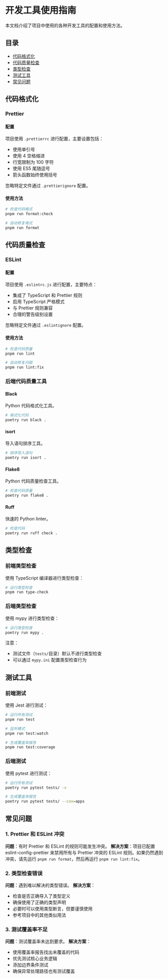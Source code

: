 # 开发工具使用指南

本文档介绍了项目中使用的各种开发工具的配置和使用方法。

## 目录
- [代码格式化](#代码格式化)
- [代码质量检查](#代码质量检查)
- [类型检查](#类型检查)
- [测试工具](#测试工具)
- [常见问题](#常见问题)

## 代码格式化

### Prettier

#### 配置
项目使用 `.prettierrc` 进行配置，主要设置包括：
- 使用单引号
- 使用 4 空格缩进
- 行宽限制为 100 字符
- 使用 ES5 尾随逗号
- 箭头函数始终使用括号

忽略特定文件通过 `.prettierignore` 配置。

#### 使用方法
```bash
# 检查代码格式
pnpm run format:check

# 自动修复格式
pnpm run format
```

## 代码质量检查

### ESLint

#### 配置
项目使用 `.eslintrc.js` 进行配置，主要特点：
- 集成了 TypeScript 和 Prettier 规则
- 启用 TypeScript 严格模式
- 与 Prettier 规则兼容
- 合理的警告级别设置

忽略特定文件通过 `.eslintignore` 配置。

#### 使用方法
```bash
# 检查代码质量
pnpm run lint

# 自动修复问题
pnpm run lint:fix
```

### 后端代码质量工具

#### Black
Python 代码格式化工具。

```bash
# 格式化代码
poetry run black .
```

#### isort
导入语句排序工具。

```bash
# 排序导入语句
poetry run isort .
```

#### Flake8
Python 代码质量检查工具。

```bash
# 检查代码质量
poetry run flake8 .
```

#### Ruff
快速的 Python linter。

```bash
# 检查代码
poetry run ruff check .
```

## 类型检查

### 前端类型检查
使用 TypeScript 编译器进行类型检查：

```bash
# 运行类型检查
pnpm run type-check
```

### 后端类型检查
使用 mypy 进行类型检查：

```bash
# 运行类型检查
poetry run mypy .
```

注意：
- 测试文件（`tests/`目录）默认不进行类型检查
- 可以通过 `mypy.ini` 配置类型检查行为

## 测试工具

### 前端测试
使用 Jest 进行测试：

```bash
# 运行所有测试
pnpm run test

# 监听模式
pnpm run test:watch

# 生成覆盖率报告
pnpm run test:coverage
```

### 后端测试
使用 pytest 进行测试：

```bash
# 运行所有测试
poetry run pytest tests/ -v

# 生成覆盖率报告
poetry run pytest tests/ --cov=apps
```

## 常见问题

### 1. Prettier 和 ESLint 冲突
**问题**：有时 Prettier 和 ESLint 的规则可能发生冲突。
**解决方案**：项目已配置 eslint-config-prettier 来禁用所有与 Prettier 冲突的 ESLint 规则。如果仍然遇到冲突，请先运行 `pnpm run format`，然后再运行 `pnpm run lint:fix`。

### 2. 类型检查错误
**问题**：遇到难以解决的类型错误。
**解决方案**：
- 检查是否正确导入了类型定义
- 确保使用了正确的类型声明
- 必要时可以使用类型断言，但要谨慎使用
- 参考项目中的其他类似用法

### 3. 测试覆盖率不足
**问题**：测试覆盖率未达到要求。
**解决方案**：
- 使用覆盖率报告找出未覆盖的代码
- 优先测试核心业务逻辑
- 添加边界条件测试
- 确保异常处理路径也有测试覆盖 